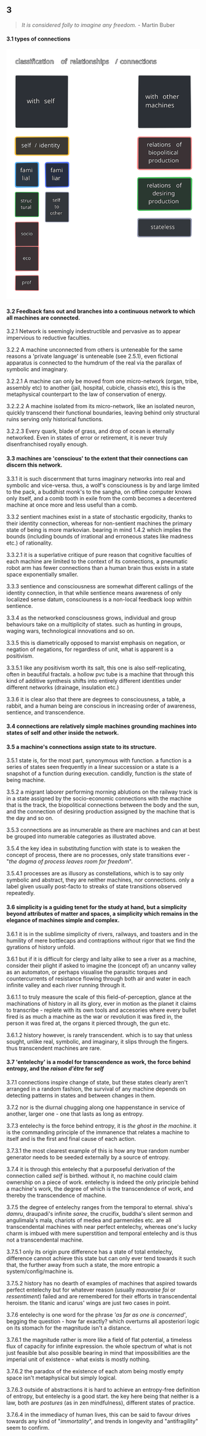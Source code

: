 ## 3

> _It is considered folly to imagine any freedom._ - Martin Buber

#### 3.1 types of connections
![classification_relationships](../../../../attachments/classification_relations.svg)


#### 3.2 Feedback fans out and branches into a continuous network to which all machines are connected.

3.2.1  Network is seemingly indestructible and pervasive as to appear impervious to reductive faculties.

3.2.2  A machine unconnected from others is unteneable for the same reasons a 'private language' is unteneable (see 2.5.1), even fictional apparatus is connected to the humdrum of the real via the parallax of symbolic and imaginary. 

3.2.2.1 A machine can only be moved from one micro-network (organ, tribe, assembly etc) to another (jail, hospital, cubicle, chassis etc), this is the metaphysical counterpart to the law of conservation of energy.

3.2.2.2 A machine isolated from its micro-network, like an isolated neuron, quickly transcend their functional boundaries, leaving behind only structural ruins serving only historical functions.

3.2.2.3 Every quark, blade of grass, and drop of ocean is eternally networked. Even in states of error or retirement, it is never truly disenfranchised royally enough.


#### 3.3 machines are 'conscious' to the extent that their connections can discern this network.

3.3.1 it is such discernment that turns imaginary networks into real and symbolic and vice-versa. thus, a wolf's consciouness is by and large limited to the pack, a buddhist monk's to the sangha, on offline computer knows only itself, and a comb tooth in exile from the comb becomes a decentered machine at once more and less useful than a comb.

3.3.2 sentient machines exist in a state of stochastic ergodicity, thanks to their identity connection, whereas for non-sentient machines the primary state of being is more markovian. bearing in mind 1.4.2 which implies the bounds (including bounds of irrational and erroneous states like madness etc.) of rationality.

3.3.2.1 it is a superlative critique of pure reason that cognitive faculties of each machine are limited to the context of its connections, a pneumatic robot arm has fewer connections than a human brain thus exists in a state space exponentially smaller.

3.3.3 sentience and consciousness are somewhat different callings of the identity connection, in that while sentience means awareness of only localized sense datum, consciouness is a non-local feedback loop within sentience.

3.3.4 as the networked consciousness grows, individual and group behaviours take on a multiplicity of states. such as hunting in groups, waging wars, technological innovations and so on.

3.3.5 this is diametrically opposed to marxist emphasis on negation, or negation of negations, for regardless of unit, what is apparent is a positivism.

3.3.5.1 like any positivism worth its salt, this one is also self-replicating, often in beautiful fractals. a hollow pvc tube is a machine that through this kind of additive synthesis shifts into entirely different identities under different networks (drainage, insulation etc.)

3.3.6 it is clear also that there are degrees to consciousness, a table, a rabbit, and a human being are conscious in increasing order of awareness, sentience, and transcendence.


#### 3.4 connections are relatively simple machines grounding machines into states of self and other inside the network.


#### 3.5 a machine's connections assign state to its structure.

3.5.1 state is, for the most part, synonymous with function. a function is a series of states seen frequently in a linear succession or a state is a snapshot of a function during execution. candidly, function is _the_ state of being machine.

3.5.2 a migrant laborer performing morning ablutions on the railway track is in a state assigned by the socio-economic connections with the machine that is the track, the biopolitical connections between the body and the sun, and the connection of desiring production assigned by the machine that is the day and so on.

3.5.3 connections are as innumerable as there are machines and can at best be grouped into numerable categories as illustrated above.

3.5.4 the key idea in substituting function with state is to weaken the concept of process, there are no processes, only state transitions ever - "_the dogma of process leaves room for freedom_".

3.5.4.1 processes are as illusory as constellations, which is to say only symbolic and abstract, they are neither machines, nor connections. only a label given usually post-facto to streaks of state transitions observed repeatedly.


#### 3.6 simplicity is a guiding tenet for the study at hand, but a simplicity beyond attributes of matter and spaces, a simplicity which remains in the elegance of machines simple and complex. 

3.6.1 it is in the sublime simplicity of rivers, railways, and toasters and in the humility of mere bottlecaps and contraptions without rigor that we find the gyrations of history unfold.

3.6.1 but if it is difficult for clergy and laity alike to see a river as a machine, consider their plight if asked to imagine the (concept of) an uncanny valley as an automaton, or perhaps visualise the parasitic torques and countercurrents of resistance flowing through both air and water in each infinite valley and each river running through it.

3.6.1.1 to truly measure the scale of this field-of-perception, glance at the machinations of history in all its glory, ever in motion as the planet it claims to transcribe - replete with its own tools and accesories where every bullet fired is as much a machine as the war or revolution it was fired in, the person it was fired at, the organs it pierced through, the gun etc. 

3.6.1.2 history however, is rarely transcendent. which is to say that unless sought, unlike real, symbolic, and imaginary, it slips through the fingers. thus transcendent machines are rare.


#### 3.7 'entelechy' is a model for transcendence as work, the force behind entropy, and the _raison d'être_ for _self_

3.7.1 connections inspire change of state, but these states clearly aren't arranged in a random fashion, the survival of any machine depends on detecting patterns in states and between changes in them.

3.7.2 nor is the diurnal chugging along one happenstance in service of another, larger one - one that lasts as long as entropy.

3.7.3 entelechy is the force behind entropy, it is _the ghost in the machine_. it is the commanding principle of the immanence that relates a machine to itself and is the first and final cause of each action.

3.7.3.1 the most clearest example of this is how any true random number generator needs to be seeded externally by a source of entropy.

3.7.4 it is through this entelechy that a purposeful derivation of the connection called _self_ is birthed. without it, no machine could claim ownership on a piece of work. entelechy is indeed the only principle behind a machine's work, the degree of which is the transcendence of work, and thereby the transcendence of machine.

3.7.5 the degree of entelechy ranges from the temporal to eternal. shiva's _damru_, draupadi's infinite _saree_, the crucifix, buddha's silent sermon and angulimala's mala, chariots of medea and parmenides etc. are all transcendental machines with near perfect entelechy, whereas one's lucky charm is imbued with mere superstition and temporal entelechy and is thus not a transcendental machine.

3.7.5.1 only its origin pure difference has a state of total entelechy, difference cannot achieve this state but can only ever tend towards it such that, the further away from such a state, the more entropic a system/config/machine is.

3.7.5.2 history has no dearth of examples of machines that aspired towards perfect entelechy but for whatever reason (usually _mauvaise foi_ or _ressentiment_) failed and are remembered for their efforts in transcendental heroism. the titanic and icarus' wings are just two cases in point.

3.7.6 entelechy is one word for the phrase _'as far as one is concerned'_, begging the question - how far exactly? which overturns all aposteriori logic on its stomach for the magnitude isn't a distance.

3.7.6.1 the magnitude rather is more like a field of flat potential, a timeless flux of capacity for infinite expression. the whole spectrum of what is not just feasible but also possible bearing in mind that impossibilities are the imperial unit of existence - what exists is mostly nothing.

3.7.6.2 the paradox of the existence of each atom being mostly empty space isn't metaphysical but simply logical.

3.7.6.3 outside of abstractions it is hard to achieve an entropy-free definition of entropy, but entelechy is a good start. the key here being that neither is a law, both are _postures_ (as in zen mindfulness), different states of practice.

3.7.6.4 in the immediacy of human lives, this can be said to favour drives towards any kind of "_immortality_", and trends in longevity and "antifragility" seem to confirm.
